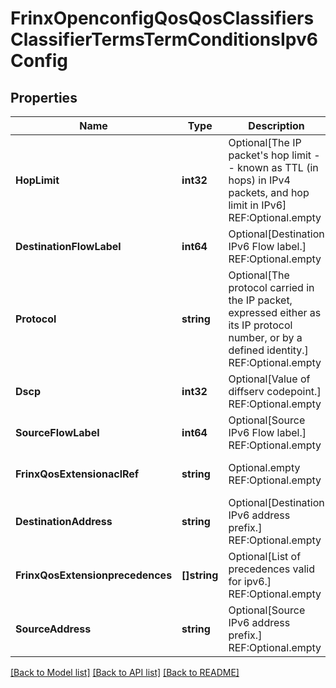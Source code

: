 # FrinxOpenconfigQosQosClassifiersClassifierTermsTermConditionsIpv6Config

## Properties
Name | Type | Description | Notes
------------ | ------------- | ------------- | -------------
**HopLimit** | **int32** | Optional[The IP packet&#39;s hop limit -- known as TTL (in hops) in IPv4 packets, and hop limit in IPv6] REF:Optional.empty | [optional] [default to null]
**DestinationFlowLabel** | **int64** | Optional[Destination IPv6 Flow label.] REF:Optional.empty | [optional] [default to null]
**Protocol** | **string** | Optional[The protocol carried in the IP packet, expressed either as its IP protocol number, or by a defined identity.] REF:Optional.empty | [optional] [default to null]
**Dscp** | **int32** | Optional[Value of diffserv codepoint.] REF:Optional.empty | [optional] [default to null]
**SourceFlowLabel** | **int64** | Optional[Source IPv6 Flow label.] REF:Optional.empty | [optional] [default to null]
**FrinxQosExtensionaclRef** | **string** | Optional.empty REF:Optional.empty | [optional] [default to null]
**DestinationAddress** | **string** | Optional[Destination IPv6 address prefix.] REF:Optional.empty | [optional] [default to null]
**FrinxQosExtensionprecedences** | **[]string** | Optional[List of precedences valid for ipv6.] REF:Optional.empty | [optional] [default to null]
**SourceAddress** | **string** | Optional[Source IPv6 address prefix.] REF:Optional.empty | [optional] [default to null]

[[Back to Model list]](../README.md#documentation-for-models) [[Back to API list]](../README.md#documentation-for-api-endpoints) [[Back to README]](../README.md)



